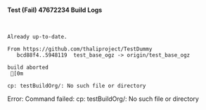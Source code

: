 #### Test (Fail) 47672234 Build Logs


```


```

```
Already up-to-date.

From https://github.com/thaliproject/TestDummy
   bcd88f4..5948119  test_base_ogz -> origin/test_base_ogz

```

```
build aborted
 [0m

cp: testBuildOrg/: No such file or directory

```

Error: Command failed: cp: testBuildOrg/: No such file or directory
